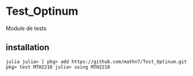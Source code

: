 # Test_Optinum
Module de tests

## installation

``julia
julia> ]
pkg> add https://github.com/mathn7/Test_Optinum.git
pkg> test MTH2210
julia> using MTH2210  ``
